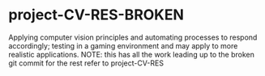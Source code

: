 # project-CV-RES-BROKEN
Applying computer vision principles and automating processes to respond accordingly; testing in a gaming environment and may apply to more realistic applications.
NOTE: this has all the work leading up to the broken git commit for the rest refer to project-CV-RES
